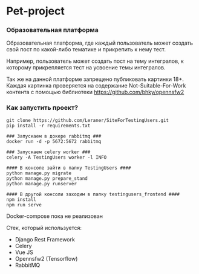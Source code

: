 # Pet-project
### Образовательная платформа

Образовательная платформа, где каждый пользователь может создать 
свой пост по какой-либо тематике и прикрепить к нему тест.

Например, пользователь может создать пост на тему интегралов, к которому прикрепляется тест на 
усвоение темы интегралов.

Так же на данной платформе запрещено публиковать картинки 18+. Каждая картинка проверяется на содержание 
Not-Suitable-For-Work контента с помощью библиотеки https://github.com/bhky/opennsfw2

### Как запустить проект?
```
git clone https://github.com/Leraner/SiteForTestingUsers.git
pip install -r requirements.txt

### Запускаем в докере rabbitmq ###
docker run -d -p 5672:5672 rabbitmq

### Запускаем celery worker ###
celery -A TestingUsers worker -l INFO

#### В консоле зайти в папку TestingUsers ####
python manage.py migrate
python manage.py prepare_stand
python manage.py runserver

#### В другой консоли заходим в папку testingusers_frontend ####
npm install
npm run serve
```


Docker-compose пока не реализован


Стек, который используется:
* Django Rest Framework
* Celery
* Vue JS
* Opennsfw2 (Tensorflow)
* RabbitMQ
